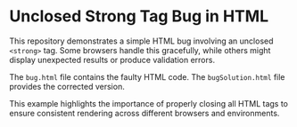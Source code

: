 # Unclosed Strong Tag Bug in HTML
This repository demonstrates a simple HTML bug involving an unclosed `<strong>` tag.  Some browsers handle this gracefully, while others might display unexpected results or produce validation errors.

The `bug.html` file contains the faulty HTML code.  The `bugSolution.html` file provides the corrected version.

This example highlights the importance of properly closing all HTML tags to ensure consistent rendering across different browsers and environments.